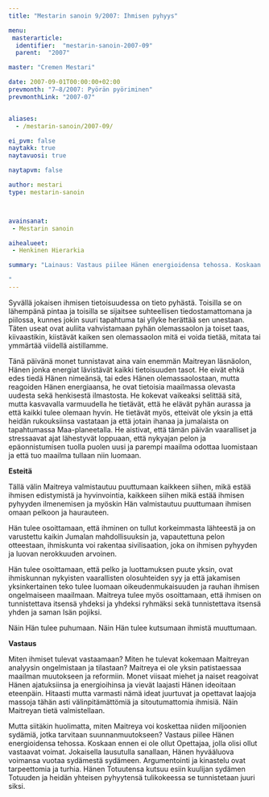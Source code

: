 ```yaml
---
title: "Mestarin sanoin 9/2007: Ihmisen pyhyys"

menu:
 masterarticle:
  identifier:  "mestarin-sanoin-2007-09"
  parent:  "2007"

master: "Cremen Mestari"

date: 2007-09-01T00:00:00+02:00
prevmonth: "7–8/2007: Pyörän pyöriminen"
prevmonthLink: "2007-07"


aliases:
  - /mestarin-sanoin/2007-09/

ei_pvm: false
naytakk: true
naytavuosi: true

naytapvm: false

author: mestari
type: mestarin-sanoin



avainsanat:
 - Mestarin sanoin

aihealueet:
 - Henkinen Hierarkia

summary: "Lainaus: Vastaus piilee Hänen energioidensa tehossa. Koskaan ennen ei ole ollut Opettajaa, jolla olisi ollut vastaavat voimat. Jokaisella lausutulla sanallaan, Hänen hyvääluova voimansa vuotaa sydämestä sydämeen. Argumentointi ja kinastelu ovat tarpeettomia ja turhia. Hänen Totuutensa kutsuu esiin kuulijan sydämen Totuuden ja heidän yhteisen pyhyytensä tulikokeessa se tunnistetaan juuri siksi.

"
---
```

<p>Syvällä jokaisen ihmisen tietoisuudessa on tieto pyhästä. Toisilla se on lähempänä pintaa ja toisilla se sijaitsee suhteellisen tiedostamattomana ja piilossa, kunnes jokin suuri tapahtuma tai yllyke herättää sen unestaan. Täten useat ovat auliita vahvistamaan pyhän olemassaolon ja toiset taas, kiivaastikin, kiistävät kaiken sen olemassaolon mitä ei voida tietää, mitata tai ymmärtää viidellä aistillamme.</p>
<p>Tänä päivänä monet tunnistavat aina vain enemmän Maitreyan läsnäolon, Hänen jonka energiat lävistävät kaikki tietoisuuden tasot. He eivät ehkä edes tiedä Hänen nimeänsä, tai edes Hänen olemassaolostaan, mutta reagoiden Hänen energiaansa, he ovat tietoisia maailmassa olevasta uudesta sekä henkisestä ilmastosta. He kokevat vaikeaksi selittää sitä, mutta kasvavalla varmuudella he tietävät, että he elävät pyhän aurassa ja että kaikki tulee olemaan hyvin. He tietävät myös, etteivät ole yksin ja että heidän rukouksiinsa vastataan ja että jotain ihanaa ja jumalaista on tapahtumassa Maa-planeetalla. He aistivat, että tämän päivän vaaralliset ja stressaavat ajat lähestyvät loppuaan, että nykyajan pelon ja epäonnistumisen tuolla puolen uusi ja parempi maailma odottaa luomistaan ja että tuo maailma tullaan niin luomaan.</p>
<p><strong>Esteitä</strong></p>
<p>Tällä välin Maitreya valmistautuu puuttumaan kaikkeen siihen, mikä estää ihmisen edistymistä ja hyvinvointia, kaikkeen siihen mikä estää ihmisen pyhyyden ilmenemisen ja myöskin Hän valmistautuu puuttumaan ihmisen omaan pelkoon ja haurauteen.</p>
<p>Hän tulee osoittamaan, että ihminen on tullut korkeimmasta lähteestä ja on varustettu kaikin Jumalan mahdollisuuksin ja, vapautettuna pelon otteestaan, ihmiskunta voi rakentaa sivilisaation, joka on ihmisen pyhyyden ja luovan nerokkuuden arvoinen.</p>
<p>Hän tulee osoittamaan, että pelko ja luottamuksen puute yksin, ovat ihmiskunnan nykyisten vaarallisten olosuhteiden syy ja että jakamisen yksinkertainen teko tulee luomaan oikeudenmukaisuuden ja rauhan ihmisen ongelmaiseen maailmaan. Maitreya tulee myös osoittamaan, että ihmisen on tunnistettava itsensä yhdeksi ja yhdeksi ryhmäksi sekä tunnistettava itsensä yhden ja saman Isän pojiksi.</p>
<p>Näin Hän tulee puhumaan. Näin Hän tulee kutsumaan ihmistä muuttumaan.</p>
<p><strong>Vastaus</strong></p>
<p>Miten ihmiset tulevat vastaamaan? Miten he tulevat kokemaan Maitreyan analyysin ongelmistaan ja tilastaan? Maitreya ei ole yksin patistaessaa maailman muutokseen ja reformiin. Monet viisaat miehet ja naiset reagoivat Hänen ajatuksiinsa ja energioihinsa ja vievät laajasti Hänen ideoitaan eteenpäin. Hitaasti mutta varmasti nämä ideat juurtuvat ja opettavat laajoja massoja tähän asti välinpitämättömiä ja sitoutumattomia ihmisiä. Näin Maitreyan tietä valmistellaan.</p>
<p>Mutta siitäkin huolimatta, miten Maitreya voi koskettaa niiden miljoonien sydämiä, jotka tarvitaan suunnanmuutokseen? Vastaus piilee Hänen energioidensa tehossa. Koskaan ennen ei ole ollut Opettajaa, jolla olisi ollut vastaavat voimat. Jokaisella lausutulla sanallaan, Hänen hyvääluova voimansa vuotaa sydämestä sydämeen. Argumentointi ja kinastelu ovat tarpeettomia ja turhia. Hänen Totuutensa kutsuu esiin kuulijan sydämen Totuuden ja heidän yhteisen pyhyytensä tulikokeessa se tunnistetaan juuri siksi.</p>